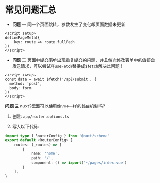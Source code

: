 # 常见问题汇总

- **问题 一** 同一个页面跳转，参数发生了变化却页面数据未更新

```vue
<script setup>
definePageMeta({
    key: route => route.fullPath
})
</script>
```

- **问题 二** 页面中提交表单出现重复提交的问题，并且每次修改表单中的值都会发送请求，可以尝试将`useFetch`替换成`$fetch`解决此问题！

```vue
<script setup>
const data = await $fetch('/api/submit', {
  method: 'post',
  body: form
})
</script> 
```

**问题 三** nuxt3里面可以使用像vue一样的路由机制吗?

1. 创建: `app/router.options.ts`

2. 写入以下代码:
```ts
import type { RouterConfig } from '@nuxt/schema'
export default <RouterConfig> {
    routes: (_routes) => [
        {
            name: 'home',
            path: '/',
            component: () => import('~/pages/index.vue')
        }
    ],
}
```

